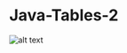 # Java-Tables-2
![alt text](https://user-images.githubusercontent.com/43656863/53358106-b1c16b00-392f-11e9-9210-a46965651a8a.png)
